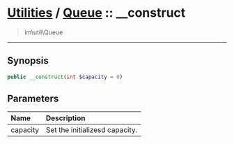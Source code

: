 # [Utilities](util.md) / [Queue](util-Queue.md) :: __construct
 > im\util\Queue
____

## Synopsis
```php
public __construct(int $capacity = 0)
```

## Parameters
| Name | Description |
| :--- | :---------- |
| capacity | Set the initializesd capacity. |

